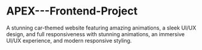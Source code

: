 # APEX---Frontend-Project
A stunning car-themed website featuring amazing animations, a sleek UI/UX design, and full responsiveness with stunning animations, an immersive UI/UX experience, and modern responsive styling.
